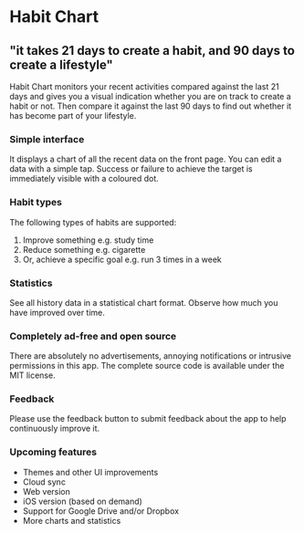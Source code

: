 # Habit Chart

## "it takes 21 days to create a habit, and 90 days to create a lifestyle"

Habit Chart monitors your recent activities compared against the last 21 days and gives you a visual indication whether you are on track to create a habit or not. Then compare it against the last 90 days to find out whether it has become part of your lifestyle.

### Simple interface  
It displays a chart of all the recent data on the front page. You can edit a data with a simple tap. Success or failure to achieve the target is immediately visible with a coloured dot.

### Habit types  
The following types of habits are supported:
1.	Improve something e.g. study time
2.	Reduce something e.g. cigarette
3.	Or, achieve a specific goal e.g. run 3 times in a week

### Statistics  
See all history data in a statistical chart format. Observe how much you have improved over time.

### Completely ad-free and open source  
There are absolutely no advertisements, annoying notifications or intrusive permissions in this app. The complete source code is available under the MIT license.

### Feedback  
Please use the feedback button to submit feedback about the app to help continuously improve it.

### Upcoming features  
-	Themes and other UI improvements
-	Cloud sync
-	Web version
-	iOS version (based on demand)
-	Support for Google Drive and/or Dropbox
-	More charts and statistics